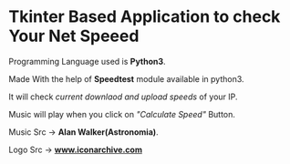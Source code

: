 # Tkinter Based Application to check Your Net Speeed

Programming Language used is **Python3**.

Made With the help of **Speedtest** module available in python3.

It will check *current downlaod and upload speeds* of your IP.

Music will play when you click on *"Calculate Speed"* Button.

Music Src -> **Alan Walker(Astronomia)**.

Logo Src -> __www.iconarchive.com__
